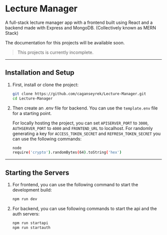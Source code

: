 # Lecture Manager

A full-stack lecture manager app with a frontend built using React and a backend made with Express and MongoDB. (Collectively known as MERN Stack)

The documentation for this projects will be available soon.

>This projects is currently incomplete.

***

## Installation and Setup

 1. First, install or clone the project:
    ```bash
    git clone https://github.com/caganseyrek/Lecture-Manager.git
    cd Lecture-Manager
    ```

 2. Then create an .env file for backend. You can use the `template.env` file for a starting point.

    For locally hosting the project, you can set `APISERVER_PORT` to `3000`, `AUTHSERVER_PORT` to `4000` and `FRONTEND_URL` to localhost.
    For randomly generating a key for `ACCESS_TOKEN_SECRET` and `REFRESH_TOKEN_SECRET` you can use the following commands:
    ```bash
    node
    require('crypto').randomBytes(64).toString('hex')
    ```

***

## Starting the Servers

 1. For frontend, you can use the following command to start the development build:
    ```bash
    npm run dev
    ```

 2. For backend, you can use following commands to start the api and the auth servers:
    ```bash
    npm run startapi
    npm run startauth
    ``` 
